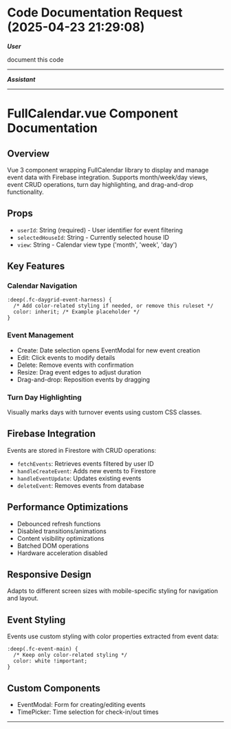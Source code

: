 <!-- Generated by SpecStory -->

# Code Documentation Request (2025-04-23 21:29:08)

_**User**_

document this code

---

_**Assistant**_



---

# FullCalendar.vue Component Documentation

## Overview
Vue 3 component wrapping FullCalendar library to display and manage event data with Firebase integration. Supports month/week/day views, event CRUD operations, turn day highlighting, and drag-and-drop functionality.

## Props
- `userId`: String (required) - User identifier for event filtering
- `selectedHouseId`: String - Currently selected house ID
- `view`: String - Calendar view type ('month', 'week', 'day')

## Key Features

### Calendar Navigation
```654:684:src/components/FullCalendar.vue
:deep(.fc-daygrid-event-harness) {
  /* Add color-related styling if needed, or remove this ruleset */
  color: inherit; /* Example placeholder */
}
```

### Event Management
- Create: Date selection opens EventModal for new event creation
- Edit: Click events to modify details
- Delete: Remove events with confirmation
- Resize: Drag event edges to adjust duration
- Drag-and-drop: Reposition events by dragging

### Turn Day Highlighting
Visually marks days with turnover events using custom CSS classes.

## Firebase Integration
Events are stored in Firestore with CRUD operations:
- `fetchEvents`: Retrieves events filtered by user ID
- `handleCreateEvent`: Adds new events to Firestore
- `handleEventUpdate`: Updates existing events
- `deleteEvent`: Removes events from database

## Performance Optimizations
- Debounced refresh functions
- Disabled transitions/animations
- Content visibility optimizations
- Batched DOM operations
- Hardware acceleration disabled

## Responsive Design
Adapts to different screen sizes with mobile-specific styling for navigation and layout.

## Event Styling
Events use custom styling with color properties extracted from event data:
```651:657:src/components/FullCalendar.vue
:deep(.fc-event-main) {
  /* Keep only color-related styling */
  color: white !important;
}
```

## Custom Components
- EventModal: Form for creating/editing events
- TimePicker: Time selection for check-in/out times

---

